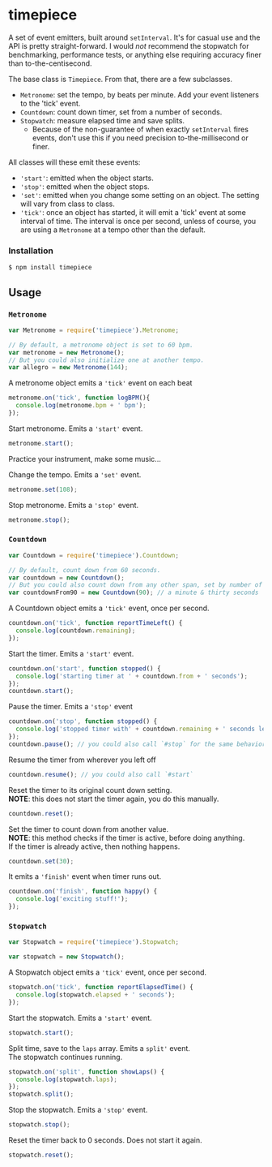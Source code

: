 # timepiece

A set of event emitters, built around `setInterval`. It's for casual use and
the API is pretty straight-forward. I would *not* recommend the stopwatch for
benchmarking, performance tests, or anything else requiring accuracy finer
than to-the-centisecond.

The base class is `Timepiece`. From that, there are a few subclasses.

* `Metronome`: set the tempo, by beats per minute. Add your event listeners
  to the 'tick' event.
* `Countdown`: count down timer, set from a number of seconds.
* `Stopwatch`: measure elapsed time and save splits.
  * Because of the non-guarantee of when exactly `setInterval` fires events,
    don't use this if you need precision to-the-millisecond or finer.

All classes will these emit these events:

* `'start'`: emitted when the object starts.
* `'stop'`: emitted when the object stops.
* `'set'`: emitted when you change some setting on an object. The setting will
  vary from class to class.
* `'tick'`: once an object has started, it will emit a 'tick' event at some
  interval of time. The interval is once per second, unless of course, you are
  using a `Metronome` at a tempo other than the default.

### Installation

`$ npm install timepiece`

## Usage

### `Metronome`

```javascript
var Metronome = require('timepiece').Metronome;

// By default, a metronome object is set to 60 bpm.
var metronome = new Metronome();
// But you could also initialize one at another tempo.
var allegro = new Metronome(144);
```

A metronome object emits a `'tick'` event on each beat
```javascript
metronome.on('tick', function logBPM(){
  console.log(metronome.bpm + ' bpm');
});
```

Start metronome. Emits a `'start'` event.
```javascript
metronome.start();
```

Practice your instrument, make some music...

Change the tempo. Emits a `'set'` event.
```javascript
metronome.set(108);
```

Stop metronome. Emits a `'stop'` event.
```javascript
metronome.stop();
```

### `Countdown`

```javascript
var Countdown = require('timepiece').Countdown;

// By default, count down from 60 seconds.
var countdown = new Countdown();
// But you could also count down from any other span, set by number of seconds.
var countdownFrom90 = new Countdown(90); // a minute & thirty seconds
```

A Countdown object emits a `'tick'` event, once per second.
```javascript
countdown.on('tick', function reportTimeLeft() {
  console.log(countdown.remaining);
});
```

Start the timer. Emits a `'start'` event.
```javascript
countdown.on('start', function stopped() {
  console.log('starting timer at ' + countdown.from + ' seconds');
});
countdown.start();
```

Pause the timer. Emits a `'stop'` event
```javascript
countdown.on('stop', function stopped() {
  console.log('stopped timer with' + countdown.remaining + ' seconds left.');
});
countdown.pause(); // you could also call `#stop` for the same behavior.
```

Resume the timer from wherever you left off
```javascript
countdown.resume(); // you could also call `#start`
```

Reset the timer to its original count down setting.  
**NOTE**: this does not start the timer again, you do this manually.
```javascript
countdown.reset();
```

Set the timer to count down from another value.  
**NOTE**: this method checks if the timer is active, before doing anything.  
If the timer is already active, then nothing happens.
```javascript
countdown.set(30);
```

It emits a `'finish'` event when timer runs out.
```javascript
countdown.on('finish', function happy() {
  console.log('exciting stuff!');
});
```

### `Stopwatch`

```javascript
var Stopwatch = require('timepiece').Stopwatch;

var stopwatch = new Stopwatch();
```

A Stopwatch object emits a `'tick'` event, once per second.
```javascript
stopwatch.on('tick', function reportElapsedTime() {
  console.log(stopwatch.elapsed + ' seconds');
});
```

Start the stopwatch. Emits a `'start'` event.
```javascript
stopwatch.start();
```

Split time, save to the `laps` array. Emits a `split'` event.  
The stopwatch continues running.
```javascript
stopwatch.on('split', function showLaps() {
  console.log(stopwatch.laps);
});
stopwatch.split();
```

Stop the stopwatch. Emits a `'stop'` event.
```javascript
stopwatch.stop();
```

Reset the timer back to 0 seconds. Does not start it again.
```javascript
stopwatch.reset();
```
